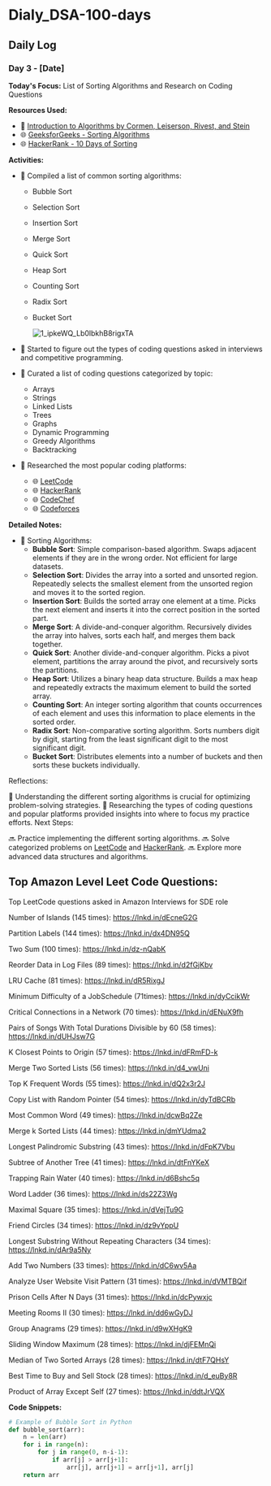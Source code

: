 # Dialy_DSA-100-days

## Daily Log

### Day 3 - [Date]

**Today's Focus:** List of Sorting Algorithms and Research on Coding Questions

**Resources Used:**
- 📖 <a href="https://www.amazon.com/Introduction-Algorithms-3rd-MIT-Press/dp/0262033844">Introduction to Algorithms by Cormen, Leiserson, Rivest, and Stein</a>
- 🌐 <a href="https://www.geeksforgeeks.org/sorting-algorithms/">GeeksforGeeks - Sorting Algorithms</a>
- 🌐 <a href="https://www.hackerrank.com/domains/tutorials/10-days-of-sorting">HackerRank - 10 Days of Sorting</a>

**Activities:**
- 📝 Compiled a list of common sorting algorithms:
  - Bubble Sort
  - Selection Sort
  - Insertion Sort
  - Merge Sort
  - Quick Sort
  - Heap Sort
  - Counting Sort
  - Radix Sort
  - Bucket Sort
 
    ![1_ipkeWQ_Lb0lbkhB8rigxTA](https://github.com/ajaykr2712/Dialy_DSA-100-days/assets/112938234/ce19276b-2783-4de6-81c0-7a843077779e)

- 📌 Started to figure out the types of coding questions asked in interviews and competitive programming.
- 📌 Curated a list of coding questions categorized by topic:
  - Arrays
  - Strings
  - Linked Lists
  - Trees
  - Graphs
  - Dynamic Programming
  - Greedy Algorithms
  - Backtracking
- 📌 Researched the most popular coding platforms:
  - 🌐 <a href="https://leetcode.com/">LeetCode</a>
  - 🌐 <a href="https://www.hackerrank.com/">HackerRank</a>
  - 🌐 <a href="https://www.codechef.com/">CodeChef</a>
  - 🌐 <a href="https://www.codeforces.com/">Codeforces</a>

**Detailed Notes:**
- 📝 Sorting Algorithms:
  - **Bubble Sort**: Simple comparison-based algorithm. Swaps adjacent elements if they are in the wrong order. Not efficient for large datasets.
  - **Selection Sort**: Divides the array into a sorted and unsorted region. Repeatedly selects the smallest element from the unsorted region and moves it to the sorted region.
  - **Insertion Sort**: Builds the sorted array one element at a time. Picks the next element and inserts it into the correct position in the sorted part.
  - **Merge Sort**: A divide-and-conquer algorithm. Recursively divides the array into halves, sorts each half, and merges them back together.
  - **Quick Sort**: Another divide-and-conquer algorithm. Picks a pivot element, partitions the array around the pivot, and recursively sorts the partitions.
  - **Heap Sort**: Utilizes a binary heap data structure. Builds a max heap and repeatedly extracts the maximum element to build the sorted array.
  - **Counting Sort**: An integer sorting algorithm that counts occurrences of each element and uses this information to place elements in the sorted order.
  - **Radix Sort**: Non-comparative sorting algorithm. Sorts numbers digit by digit, starting from the least significant digit to the most significant digit.
  - **Bucket Sort**: Distributes elements into a number of buckets and then sorts these buckets individually.

Reflections:

🤔 Understanding the different sorting algorithms is crucial for optimizing problem-solving strategies.
🚀 Researching the types of coding questions and popular platforms provided insights into where to focus my practice efforts.
Next Steps:

🔜 Practice implementing the different sorting algorithms.
🔜 Solve categorized problems on <a href="https://leetcode.com/">LeetCode</a> and <a href="https://www.hackerrank.com/">HackerRank</a>.
🔜 Explore more advanced data structures and algorithms.

## Top Amazon Level Leet Code Questions: 
Top LeetCode questions asked in Amazon Interviews for SDE role

Number of Islands (145 times):
https://lnkd.in/dEcneG2G

Partition Labels (144 times): https://lnkd.in/dx4DN95Q

Two Sum (100 times): https://lnkd.in/dz-nQabK

Reorder Data in Log Files (89 times): https://lnkd.in/d2fGjKbv

LRU Cache (81 times): https://lnkd.in/dR5RixgJ

Minimum Difficulty of a JobSchedule
(71times): https://lnkd.in/dyCcikWr

Critical Connections in a Network (70 times): https://lnkd.in/dENuX9fh

Pairs of Songs With Total Durations Divisible by 60 (58 times): https://lnkd.in/dUHJsw7G

K Closest Points to Origin (57 times): https://lnkd.in/dFRmFD-k

Merge Two Sorted Lists (56 times): https://lnkd.in/d4_vwUni

Top K Frequent Words (55 times): https://lnkd.in/dQ2x3r2J

Copy List with Random Pointer (54 times): https://lnkd.in/dyTdBCRb

Most Common Word (49 times): https://lnkd.in/dcwBq2Ze

Merge k Sorted Lists (44 times): https://lnkd.in/dmYUdma2

Longest Palindromic Substring (43 times): https://lnkd.in/dFpK7Vbu

Subtree of Another Tree (41 times): https://lnkd.in/dtFnYKeX

Trapping Rain Water (40 times): https://lnkd.in/d6Bshc5q

Word Ladder (36 times): https://lnkd.in/ds22Z3Wg

Maximal Square (35 times): https://lnkd.in/dVejTu9G

Friend Circles (34 times): https://lnkd.in/dz9vYppU

Longest Substring Without Repeating Characters (34 times): https://lnkd.in/dAr9a5Ny

Add Two Numbers (33 times): https://lnkd.in/dC6wv5Aa

Analyze User Website Visit Pattern (31 times): https://lnkd.in/dVMTBQif

Prison Cells After N Days (31 times): https://lnkd.in/dcPywxjc

Meeting Rooms II (30 times): https://lnkd.in/dd6wGyDJ

Group Anagrams (29 times): https://lnkd.in/d9wXHgK9

Sliding Window Maximum (28 times): https://lnkd.in/djFEMnQi

Median of Two Sorted Arrays (28 times): https://lnkd.in/dtF7QHsY

Best Time to Buy and Sell Stock (28 times): https://lnkd.in/d_euBy8R

Product of Array Except Self (27 times): https://lnkd.in/ddtJrVQX

**Code Snippets:**
```python
# Example of Bubble Sort in Python
def bubble_sort(arr):
    n = len(arr)
    for i in range(n):
        for j in range(0, n-i-1):
            if arr[j] > arr[j+1]:
                arr[j], arr[j+1] = arr[j+1], arr[j]
    return arr
